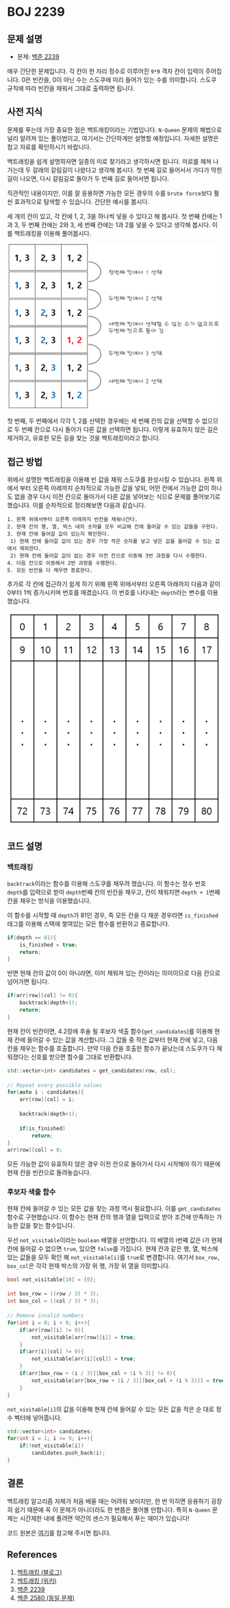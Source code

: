 # BOJ 2239

## 문제 설명

- 문제: [백준 2239](https://www.acmicpc.net/problem/2239)

매우 간단한 문제입니다. 각 칸이 한 자리 정수로 이루어진 `9*9` 격자 칸이 입력이 주어집니다. 0은 빈칸을, 0이 아닌 수는 스도쿠에 미리 들어가 있는 수를 의미합니다. 스도쿠 규칙에 따라 빈칸을 채워서 그대로 출력하면 됩니다.

## 사전 지식

문제를 푸는데 가장 중요한 점은 백트래킹이라는 기법입니다. `N-Queen` 문제의 해법으로 널리 알려져 있는 풀이법이고, 여기서는 간단하게만 설명할 예정입니다. 자세한 설명은 참고 자료를 확인하시기 바랍니다.

백트래킹을 쉽게 설명하자면 일종의 미로 찾기라고 생각하시면 됩니다. 미로를 헤쳐 나가는데 두 갈래의 갈림길이 나왔다고 생각해 봅시다. 첫 번째 길로 들어서서 가다가 막힌 길이 나오면, 다시 갈림길로 돌아가 두 번째 길로 들어서면 됩니다.

직관적인 내용이지만, 이를 잘 응용하면 가능한 모든 경우의 수를 `brute force`보다 훨씬 효과적으로 탐색할 수 있습니다. 간단한 예시를 봅시다.

세 개의 칸이 있고, 각 칸에 1, 2, 3을 하나씩 넣을 수 있다고 해 봅시다. 첫 번째 칸에는 1과 3, 두 번째 칸에는 2와 3, 세 번째 칸에는 1과 2를 넣을 수 있다고 생각해 봅시다. 이를 백트래킹을 이용해 풀어봅시다.

![](./imgs/2021-04-11-1.png)

첫 번째, 두 번째에서 각각 1, 2를 선택한 경우에는 세 번째 칸의 값을 선택할 수 없으므로 두 번째 칸으로 다시 돌아가 다른 값을 선택하면 됩니다. 이렇게 유효하지 않은 길은 제거하고, 유효한 모든 길을 찾는 것을 백트래킹이라고 합니다.

## 접근 방법

위에서 설명한 백트래킹을 이용해 빈 값을 채워 스도쿠를 완성시킬 수 있습니다. 왼쪽 위에서 부터 오른쪽 아래까지 순차적으로 가능한 값을 넣되, 어떤 칸에서 가능한 값이 하나도 없을 경우 다시 이전 칸으로 돌아가서 다른 값을 넣어보는 식으로 문제를 풀어보기로 했습니다. 이를 순차적으로 정리해보면 다음과 같습니다.

```
1. 왼쪽 위에서부터 오른쪽 아래까지 빈칸을 채워나간다.
2. 현재 칸의 행, 열, 박스 내의 숫자를 모두 비교해 칸에 들어갈 수 있는 값들을 구한다.
3. 현재 칸에 들어갈 값이 있는지 확인한다.
 1) 현재 칸에 들어갈 값이 있는 경우 가장 작은 숫자를 넣고 넣은 값을 들어갈 수 있는 값에서 제외한다.
 2) 현재 칸에 들어갈 값이 없는 경우 이전 칸으로 이동해 3번 과정을 다시 수행한다.
4. 다음 칸으로 이동해서 2번 과정을 수행한다.
5. 모든 빈칸을 다 채우면 종료한다.
```

추가로 각 칸에 접근하기 쉽게 하기 위해 왼쪽 위에서부터 오른쪽 아래까지 다음과 같이 0부터 1씩 증가시키며 번호를 매겼습니다. 이 번호를 나타내는 `depth`라는 변수를 이용했습니다.

![](./imgs/2021-04-11-2.png)

## 코드 설명

### 백트래킹

`backtrack`이라는 함수를 이용해 스도쿠를 채우려 했습니다. 이 함수는 정수 번호 `depth`를 입력으로 받아 `depth`번째 칸의 빈칸을 채우고, 칸이 채워지면 `depth + 1`번째 칸을 채우는 방식을 이용했습니다.

이 함수를 시작할 때 `depth`가 81인 경우, 즉 모든 칸을 다 채운 경우라면 `is_finished` 태그를 이용해 스택에 쌓여있는 모든 함수를 반환하고 종료합니다.

```cpp
if(depth == 81){
    is_finished = true;
    return;
}
```

반면 현재 칸의 값이 0이 아니라면, 이미 채워져 있는 칸이라는 의미이므로 다음 칸으로 넘어가면 됩니다.

```cpp
if(arr[row][col] != 0){
    backtrack(depth+1);
    return;
}
```

현재 칸이 빈칸이면, 4.2장에 후술 될 후보자 색출 함수(`get_candidates`)를 이용해 현재 칸에 들어갈 수 있는 값을 계산합니다. 그 값들 중 작은 값부터 현재 칸에 넣고, 다음 칸을 채우는 함수를 호출합니다. 만약 다음 칸을 호출한 함수가 끝났는데 스도쿠가 다 채워졌다는 신호를 받으면 함수를 그대로 반환합니다.

```cpp
std::vector<int> candidates = get_candidates(row, col);

// Repeat every possible values
for(auto i : candidates){
	arr[row][col] = i;

	backtrack(depth+1);

	if(is_finished)
		return;
}
arr[row][col] = 0;
```

모든 가능한 값이 유효하지 않은 경우 이전 칸으로 돌아가서 다시 시작해야 하기 때문에 현재 칸을 빈칸으로 돌려놓습니다.

### 후보자 색출 함수

현재 칸에 들어갈 수 있는 모든 값을 찾는 과정 역시 필요합니다. 이를 `get_candidates`함수로 구현했습니다. 이 함수는 현재 칸의 행과 열을 입력으로 받아 조건에 만족하는 가능한 값을 찾는 함수입니다.

우선 `not_visitable`이라는 `boolean` 배열을 선언합니다. 이 배열의 i번째 값은 i가 현재 칸에 들어갈 수 없으면 `true`, 있으면 `false`를 가집니다. 현재 칸과 같은 행, 열, 박스에 있는 값들을 모두 확인 해 `not_visitable[i]`를 `true`로 변경합니다. 여기서 `box_row, box_col`은 각각 현재 박스의 가장 위 행, 가장 위 열을 의미합니다.

```cpp
bool not_visitable[10] = {0};

int box_row = ((row / 3) * 3);
int box_col = ((col / 3) * 3);

// Remove invalid numbers
for(int i = 0; i < 9; i++){
    if(arr[row][i] != 0){
        not_visitable[arr[row][i]] = true;
    }
    if(arr[i][col] != 0){
        not_visitable[arr[i][col]] = true;
    }
    if(arr[box_row + (i / 3)][box_col + (i % 3)] != 0){
        not_visitable[arr[box_row + (i / 3)][box_col + (i % 3)]] = true;
    }
}
```

`not_visitable[i]`의 값을 이용해 현재 칸에 들어갈 수 있는 모든 값을 작은 순 대로 정수 벡터에 넣어줍니다.

```cpp
std::vector<int> candidates;
for(int i = 1; i <= 9; i++){
    if(!not_visitable[i])
        candidates.push_back(i);
}
```

## 결론

백트래킹 알고리즘 자체가 처음 배울 때는 어려워 보이지만, 한 번 익히면 응용하기 굉장히 쉽기 때문에 꼭 이 문제가 아니더라도 한 번쯤은 풀어볼 만합니다. 특히 `N-Queen` 문제는 시간제한 내에 풀려면 약간의 센스가 필요해서 푸는 재미가 있습니다!

코드 원본은 [여기](./codes/2021-04-11.cpp)를 참고해 주시면 됩니다.

## References

1. [백트래킹 (블로그)](https://idea-sketch.tistory.com/29)
2. [백트래킹 (위키)](https://en.wikipedia.org/wiki/Backtracking)
3. [백준 2239](https://www.acmicpc.net/problem/2239)
4. [백준 2580 (동일 문제)](https://www.acmicpc.net/problem/2580)
